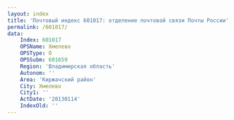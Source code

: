 ```yaml
---
layout: index
title: 'Почтовый индекс 601017: отделение почтовой связи Почты России'
permalink: /601017/
data:
    Index: 601017
    OPSName: Хмелево
    OPSType: О
    OPSSubm: 601659
    Region: 'Владимирская область'
    Autonom: ''
    Area: 'Киржачский район'
    City: Хмелево
    City1: ''
    ActDate: '20130114'
    IndexOld: ''
---
```

